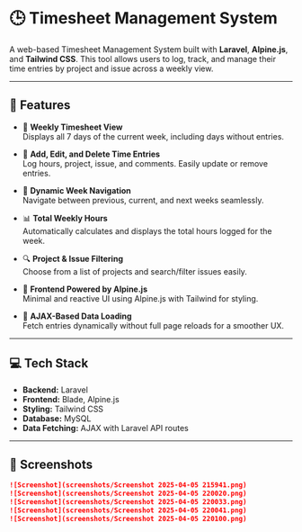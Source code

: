 # 🕒 Timesheet Management System

A web-based Timesheet Management System built with **Laravel**, **Alpine.js**, and **Tailwind CSS**. This tool allows users to log, track, and manage their time entries by project and issue across a weekly view.

---

## 🚀 Features

-   📅 **Weekly Timesheet View**  
    Displays all 7 days of the current week, including days without entries.

-   📝 **Add, Edit, and Delete Time Entries**  
    Log hours, project, issue, and comments. Easily update or remove entries.

-   🔁 **Dynamic Week Navigation**  
    Navigate between previous, current, and next weeks seamlessly.

-   📊 **Total Weekly Hours**  
    Automatically calculates and displays the total hours logged for the week.

-   🔍 **Project & Issue Filtering**  
    Choose from a list of projects and search/filter issues easily.

-   🧠 **Frontend Powered by Alpine.js**  
    Minimal and reactive UI using Alpine.js with Tailwind for styling.

-   🎯 **AJAX-Based Data Loading**  
    Fetch entries dynamically without full page reloads for a smoother UX.

---

## 💻 Tech Stack

-   **Backend:** Laravel
-   **Frontend:** Blade, Alpine.js
-   **Styling:** Tailwind CSS
-   **Database:** MySQL
-   **Data Fetching:** AJAX with Laravel API routes

---

## 📸 Screenshots

```markdown
![Screenshot](screenshots/Screenshot 2025-04-05 215941.png)
![Screenshot](screenshots/Screenshot 2025-04-05 220020.png)
![Screenshot](screenshots/Screenshot 2025-04-05 220033.png)
![Screenshot](screenshots/Screenshot 2025-04-05 220041.png)
![Screenshot](screenshots/Screenshot 2025-04-05 220100.png)
```
